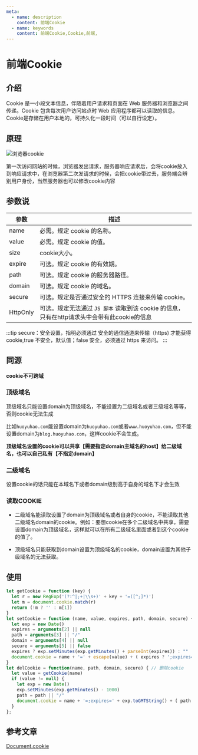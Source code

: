 ```yaml
---
meta:
  - name: description
    content: 前端Cookie
  - name: keywords
    content: 前端Cookie,Cookie,前端,
---
```

# 前端Cookie

## 介绍
Cookie 是一小段文本信息，伴随着用户请求和页面在 Web 服务器和浏览器之间传递。Cookie 包含每次用户访问站点时 Web 应用程序都可以读取的信息。
Cookie是存储在用户本地的，可持久化一段时间（可以自行设定）。



## 原理

![浏览器cookie](/img/浏览器cookie.png)

第一次访问网站的时候，浏览器发出请求，服务器响应请求后，会将cookie放入到响应请求中，在浏览器第二次发请求的时候，会把cookie带过去，服务端会辨别用户身份，当然服务器也可以修改cookie内容



## 参数说
| 参数	| 描述 |
| --- | --- |
| name	| 必需。规定 cookie 的名称。 |
| value	| 必需。规定 cookie 的值。 |
| size  | cookie大小。 |
| expire| 可选。规定 cookie 的有效期。 |
| path	| 可选。规定 cookie 的服务器路径。 |
| domain| 可选。规定 cookie 的域名。 |
| secure| 可选。规定是否通过安全的 HTTPS 连接来传输 cookie。 |
| HttpOnly | 可选。规定无法通过 `JS 脚本` 读取到该 cookie 的信息，只有在http请求头中会带有此cookie的信息 |

:::tip
secure：安全设置，指明必须通过 安全的通信通道来传输（https) 才能获得 cookie,true 不安全，默认值；false 安全，必须通过 https 来访问。
:::


## 同源
**cookie不可跨域**

### 顶级域名
顶级域名只能设置domain为顶级域名，不能设置为二级域名或者三级域名等等，否则cookie无法生成

比如`huoyuhao.com`能设置domain为`huoyuhao.com`或者`www.huoyuhao.com`，但不能设置domain为`blog.huoyuhao.com`，这样cookie不会生成。

**顶级域名设置的cookie可以共享【需要指定domain主域名的host】给二级域名，也可以自己私有【不指定domain】**


### 二级域名
设置cookie的话只能在本域名下或者domain级别高于自身的域名下才会生效


### 读取COOKIE
+ 二级域名能读取设置了domain为顶级域名或者自身的cookie，不能读取其他二级域名domain的cookie。例如：要想cookie在多个二级域名中共享，需要设置domain为顶级域名，这样就可以在所有二级域名里面或者到这个cookie的值了。

+ 顶级域名只能获取到domain设置为顶级域名的cookie，domain设置为其他子级域名的无法获取。




## 使用

```js
let getCookie = function (key) {
  let r = new RegExp('(?:^|;+|\\s+)' + key + '=([^;]*)')
  let m = document.cookie.match(r)
  return (!m ? '' : m[1])
}
let setCookie = function (name, value, expires, path, domain, secure) { // 写入COOKIES
  let exp = new Date()
  expires = arguments[2] || null
  path = arguments[3] || "/"
  domain = arguments[4] || null
  secure = arguments[5] || false
  expires ? exp.setMinutes(exp.getMinutes() + parseInt(expires)) : ""
  document.cookie = name + '=' + escape(value) + ( expires ? ';expires=' + exp.toGMTString() : '') + ( path ? ';path=' + path : '') + ( domain ? ';domain=' + domain : '') + ( secure ? ';secure' : '')
}
let delCookie = function(name, path, domain, secure) { // 删除cookie
  let value = getCookie(name)
  if (value != null) {
    let exp = new Date()
    exp.setMinutes(exp.getMinutes() - 1000)
    path = path || "/"
    document.cookie = name + '=;expires=' + exp.toGMTString() + ( path ? ';path=' + path : '') + ( domain ? ';domain=' + domain : '') + ( secure ? ';secure' : '')
  }
};
```


## 参考文章

[Document.cookie](https://developer.mozilla.org/zh-CN/docs/Web/API/Document/cookie)